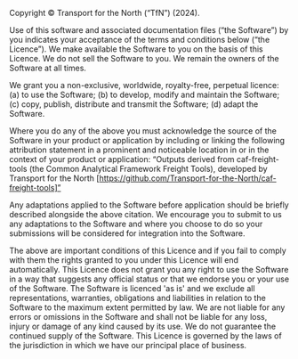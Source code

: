 Copyright © Transport for the North (“TfN”) (2024).


Use of this software and associated documentation files (“the Software”) by you indicates your acceptance of the terms and conditions below (“the Licence”).
We make available the Software to you on the basis of this Licence. We do not sell the Software to you. We remain the owners of the Software at all times. 

We grant you a non-exclusive, worldwide, royalty-free, perpetual licence:
(a)	to use the Software;
(b)	to develop, modify and maintain the Software;
(c)	copy, publish, distribute and transmit the Software;
(d)	adapt the Software.

Where you do any of the above you must acknowledge the source of the Software in your product or application by including or linking the following attribution statement in a prominent and noticeable location in or in the context of your product or application:
“Outputs derived from caf-freight-tools (the Common Analytical Framework Freight Tools), developed by Transport for the North [https://github.com/Transport-for-the-North/caf-freight-tools]”

Any adaptations applied to the Software before application should be briefly described alongside the above citation. We encourage you to submit to us any adaptations to the Software and where you choose to do so your submissions will be considered for integration into the Software.

The above are important conditions of this Licence and if you fail to comply with them the rights granted to you under this Licence will end automatically. 
This Licence does not grant you any right to use the Software in a way that suggests any official status or that we endorse you or your use of the Software.
The Software is licenced 'as is' and we exclude all representations, warranties, obligations and liabilities in relation to the Software to the maximum extent permitted by law.
We are not liable for any errors or omissions in the Software and shall not be liable for any loss, injury or damage of any kind caused by its use. We do not guarantee the continued supply of the Software.
This Licence is governed by the laws of the jurisdiction in which we have our principal place of business.
